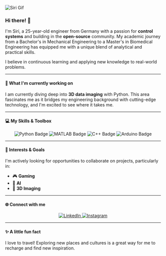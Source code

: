 ![Siri Gif](https://media.giphy.com/media/v1.Y2lkPTc5MGI3NjExYzl3bXJsZ2s4OXNkaWt0cDJ3dzVwOTh6bmFmcnNiaWc3MnZsbzcweSZlcD12MV9pbnRlcm5hbF9naWZfYnlfaWQmY3Q9Zw/MaThe6p8WAKbf9NDDM/giphy.gif)

### Hi there! 👋

I'm Siri, a 25-year-old engineer from Germany with a passion for **control systems** and building in the **open-source** community. My academic journey from a Bachelor's in Mechanical Engineering to a Master's in Biomedical Engineering has equipped me with a unique blend of analytical and practical skills.

I believe in continuous learning and applying new knowledge to real-world problems.

---

#### 🚀 What I'm currently working on

I am currently diving deep into **3D data imaging** with Python. This area fascinates me as it bridges my engineering background with cutting-edge technology, and I'm excited to see where it takes me.

---

#### 💻 My Skills & Toolbox

<p align="center">
  <img src="https://img.shields.io/badge/Python-3776AB?style=for-the-badge&logo=python&logoColor=white" alt="Python Badge"/>
  <img src="https://img.shields.io/badge/MATLAB-0076A8?style=for-the-badge&logo=matlab&logoColor=white" alt="MATLAB Badge"/>
  <img src="https://img.shields.io/badge/C%2B%2B-00599C?style=for-the-badge&logo=c%2B%2B&logoColor=white" alt="C++ Badge"/>
  <img src="https://img.shields.io/badge/Arduino-00979D?style=for-the-badge&logo=arduino&logoColor=white" alt="Arduino Badge"/>
</p>

---

#### 🌱 Interests & Goals

I'm actively looking for opportunities to collaborate on projects, particularly in:
* 🎮 **Gaming**
* 🧠 **AI**
* 🔬 **3D Imaging**

---

#### 🌐 Connect with me

<p align="center">
  <a href="https://www.linkedin.com/in/enis-zurnaci-4983a8276" target="_blank">
    <img src="https://img.shields.io/badge/LinkedIn-%230077B5.svg?&style=for-the-badge&logo=linkedin&logoColor=white" alt="LinkedIn"/>
  </a>
  <a href="https://www.instagram.com/enzu2k/?next=%2Fenzofficial2k%2F" target="_blank">
    <img src="https://img.shields.io/badge/Instagram-%23E4405F.svg?&style=for-the-badge&logo=instagram&logoColor=white" alt="Instagram"/>
  </a>
</p>

---

#### ✨ A little fun fact

I love to travel! Exploring new places and cultures is a great way for me to recharge and find new inspiration.
